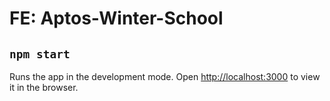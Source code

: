 # FE: Aptos-Winter-School

## `npm start`

Runs the app in the development mode.
Open [http://localhost:3000](http://localhost:3000) to view it in the browser.
